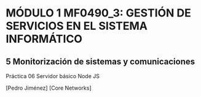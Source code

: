 # MÓDULO 1 MF0490_3: GESTIÓN DE SERVICIOS EN EL SISTEMA INFORMÁTICO

## 5 Monitorización de sistemas y comunicaciones

Práctica 06 Servidor básico Node JS

[Pedro Jiménez]
[Core Networks]